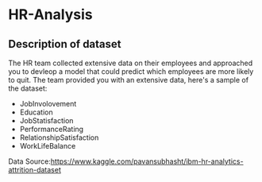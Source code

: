 # HR-Analysis

## Description of dataset

The HR team collected extensive data on their employees and approached you to devleop a model that could predict which employees are more likely to quit.
The team provided you with an extensive data, here's a sample of the dataset:
- JobInvolovement
- Education
- JobStatisfaction
- PerformanceRating
- RelationshipSatisfaction
- WorkLifeBalance

Data Source:https://www.kaggle.com/pavansubhasht/ibm-hr-analytics-attrition-dataset


